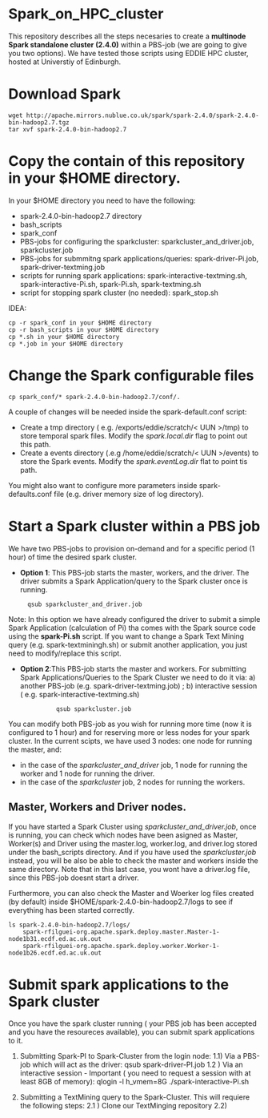 # Spark_on_HPC_cluster
This repository describes all the steps necesaries to create a **multinode Spark standalone cluster (2.4.0)** within a PBS-job (we are going to give you two options). We have tested those scripts using EDDIE HPC cluster, hosted at Universtiy of Edinburgh.

# Download Spark
 	wget http://apache.mirrors.nublue.co.uk/spark/spark-2.4.0/spark-2.4.0-bin-hadoop2.7.tgz
	tar xvf spark-2.4.0-bin-hadoop2.7

# Copy the contain of this repository in your $HOME directory.

In your $HOME directory you need to have the following:
* spark-2.4.0-bin-hadoop2.7 directory
* bash_scripts
* spark_conf
* PBS-jobs for configuring the sparkcluster: sparkcluster_and_driver.job, sparkcluster.job
* PBS-jobs for submmitng spark applications/queries: spark-driver-Pi.job, spark-driver-textming.job
* scripts for running spark applications: spark-interactive-textming.sh, spark-interactive-Pi.sh, spark-Pi.sh, spark-textming.sh
* script for stopping spark cluster (no needed): spark_stop.sh

IDEA:
	
	cp -r spark_conf in your $HOME directory
	cp -r bash_scripts in your $HOME directory
	cp *.sh in your $HOME directory
	cp *.job in your $HOME directory


# Change the Spark configurable files
	
	cp spark_conf/* spark-2.4.0-bin-hadoop2.7/conf/.
	
A couple of changes will be needed inside the spark-default.conf script:
-  Create a tmp directory ( e.g. /exports/eddie/scratch/< UUN >/tmp) to store temporal spark files. Modify the *spark.local.dir* flag to point out this path.
-  Create a events directory (.e.g /home/eddie/scratch/< UUN >/events) to store the Spark events. Modify the *spark.eventLog.dir* flat to point tis path. 

 You might also want to configure more parameters inside spark-defaults.conf file (e.g. driver memory size of log directory).  
  
# Start a Spark cluster within a PBS job
We have two PBS-jobs to provision on-demand and for a specific period (1 hour) of time the desired spark cluster. 

* **Option 1**: This PBS-job starts the master, workers, and the driver. The driver submits a Spark Application/query to the Spark cluster once is running.

  		qsub sparkcluster_and_driver.job

Note: In this option we have already configured the driver to submit a simple Spark Application (calculation of Pi) tha comes with the Spark source code using  the **spark-Pi.sh** script. If you want to change a Spark Text Mining query (e.g. spark-textminingh.sh) or submit another application, you just need to modify/replace this script. 

* **Option 2**:This PBS-job starts the master and workers. For submitting Spark Applications/Queries to the Spark Cluster we need to do it via: a) another PBS-job (e.g. spark-driver-textming.job) ; b) interactive session ( e.g. spark-interactive-textming.sh) 

                qsub sparkcluster.job

You can modify both PBS-job as you wish for running more time (now it is configured to 1 hour) and for reserving more or less nodes for your spark cluster. In the current scipts, we have used 3 nodes: one node for running the master, and:

* in the case of the *sparkcluster_and_driver* job, 1 node for running the worker and 1 node for running the driver.
* in the case of the *sparkcluster* job, 2 nodes for running the workers.  


## Master, Workers and Driver nodes. 

If you have started a Spark Cluster using *sparkcluster_and_driver.job*, once is running, you can check which nodes have been asigned as Master, Worker(s) and Driver using the master.log, worker.log, and driver.log stored under the bash_scripts directory. And if you have used the *sparkcluster.job* instead, you will be also be able to check the master and workers inside the same directory. Note that in this last case, you wont have a driver.log file, since this PBS-job doesnt start a driver. 

Furthermore, you can also check the Master and Woerker log files created (by default) inside $HOME/spark-2.4.0-bin-hadoop2.7/logs to see if everything has been started correctly. 

	ls spark-2.4.0-bin-hadoop2.7/logs/
		spark-rfilguei-org.apache.spark.deploy.master.Master-1-node1b31.ecdf.ed.ac.uk.out
		spark-rfilguei-org.apache.spark.deploy.worker.Worker-1-node1b26.ecdf.ed.ac.uk.out


# Submit spark applications to the Spark cluster

Once you have the spark cluster running ( your PBS job has been accepted and you have the resoureces available), you can submit spark applications to it. 

1) Submitting Spark-PI to Spark-Cluster from the login node: 
	1.1) Via a PBS-job which will act as the driver:
		qsub spark-driver-PI.job
	1.2 ) Via an interactive session - Important ( you need to request a session with at least 8GB of memory):
		 qlogin -l h_vmem=8G
		 ./spark-interactive-Pi.sh

2) Submitting a TextMining query to the Spark-Cluster. This will requiere the following steps:
	2.1 ) Clone our TextMinging repository
	2.2) 
		
			


